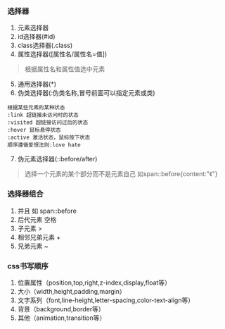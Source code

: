 ### 选择器
1. 元素选择器
2. id选择器(#id)
3. class选择器(.class)
4. 属性选择器([属性名/属性名=值])
> 根据属性名和属性值选中元素
5. 通用选择器(*)
6. 伪类选择器(:伪类名称,冒号前面可以指定元素或类)
```
根据某些元素的某种状态  
:link 超链接未访问时的状态  
:visited 超链接访问过后的状态  
:hover 鼠标悬停状态  
:active 激活状态，鼠标按下状态  
顺序遵循爱恨法则:love hate
```
7. 伪元素选择器(::before/after)  
> 选择一个元素的某个部分而不是元素自己
> 如span::before{content:"《"}

### 选择器组合
1. 并且 如 span::before
2. 后代元素  空格
3. 子元素 >
4. 相邻兄弟元素 +
5. 兄弟元素 ~

### css书写顺序
1. 位置属性（position,top,right,z-index,display,float等）
2. 大小（width,height,padding,margin）
3. 文字系列（font,line-height,letter-spacing,color-text-align等）
4. 背景（background,border等）
5. 其他（animation,transition等）
